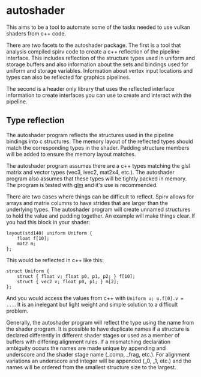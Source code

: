 autoshader
==========

This aims to be a tool to automate some of the tasks needed to use vulkan
shaders from c++ code.

There are two facets to the autoshader package. The first is a tool that
analysis compiled spirv code to create a c++ reflection of the pipeline
interface. This includes reflection of the structure types used in uniform and
storage buffers and also information about the sets and bindings used for
uniform and storage variables. Information about vertex input locations and
types can also be reflected for graphics pipelines.

The second is a header only library that uses the reflected interface
information to create interfaces you can use to create and interact with
the pipeline.


Type reflection
---------------

The autoshader program reflects the structures used in the pipeline bindings
into c structures. The memory layout of the reflected types should match the
corresponding types in the shader. Padding structure members will be added to
ensure the memory layout matches.

The autoshader program assumes there are a c++ types matching the glsl matrix
and vector types (vec3, ivec2, mat2x4, etc.). The autoshader program also
assumes that these types will be tightly packed in memory. The program is
tested with [glm](https://glm.g-truc.net/) and it's use is recommended.

There are two cases where things can be difficult to reflect. Spirv allows for
arrays and matrix columns to have strides that are larger than the underlying
types. The autoshader program will create unnamed structures to hold the value
and padding together. An example will make things clear. If you had this block
in your shader:

```
layout(std140) uniform Uniform {
	float f[10];
	mat2 m;
};
```

This would be reflected in c++ like this:

```
struct Uniform {
	struct { float v; float p0, p1, p2; } f[10];
	struct { vec2 v; float p0, p1; } m[2];
};
```

And you would access the values from c++ with `Uniform u; u.f[0].v = ...`. It
is an inelegant but light weight and simple solution to a difficult problem.

Generally, the autoshader program will reflect the type using the name from
the shader program. It is possible to have duplicate names if a structure is
declared differently in different shader stages or used as a member of buffers
with differing alignment rules. If a mismatching declaration ambiguity occurs
the names are made unique by appending and underscore and the shader stage
name (_comp, _frag, etc.). For alignment variations an underscore and integer
will be appended (_0, _1, etc.) and the names will be ordered from the
smallest structure size to the largest.
